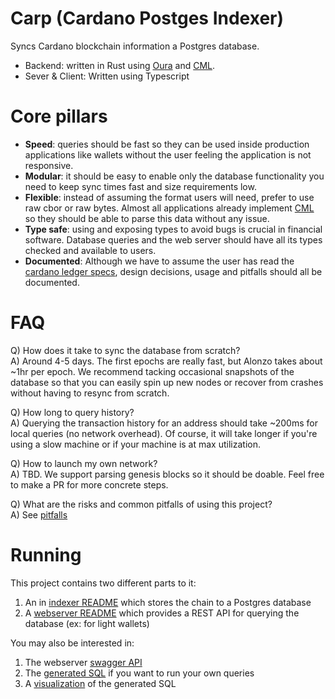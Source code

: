 # Carp (Cardano Postges Indexer)

Syncs Cardano blockchain information a Postgres database.

- Backend: written in Rust using [Oura](https://github.com/txpipe/oura) and [CML](https://github.com/dcSpark/cardano-multiplatform-lib).
- Sever & Client: Written using Typescript

# Core pillars

- **Speed**: queries should be fast so they can be used inside production applications like wallets without the user feeling the application is not responsive.
- **Modular**: it should be easy to enable only the database functionality you need to keep sync times fast and size requirements low.
- **Flexible**: instead of assuming the format users will need, prefer to use raw cbor or raw bytes. Almost all applications already implement [CML](https://github.com/dcSpark/cardano-multiplatform-lib) so they should be able to parse this data without any issue.
- **Type safe**: using and exposing types to avoid bugs is crucial in financial software. Database queries and the web server should have all its types checked and available to users.
- **Documented**: Although we have to assume the user has read the [cardano ledger specs](https://github.com/input-output-hk/cardano-ledger), design decisions, usage and pitfalls should all be documented.

# FAQ

Q) How does it take to sync the database from scratch?\
A) Around 4-5 days. The first epochs are really fast, but Alonzo takes about ~1hr per epoch. We recommend tacking occasional snapshots of the database so that you can easily spin up new nodes or recover from crashes without having to resync from scratch.

Q) How long to query history?\
A) Querying the transaction history for an address should take ~200ms for local queries (no network overhead). Of course, it will take longer if you're using a slow machine or if your machine is at max utilization.

Q) How to launch my own network?\
A) TBD. We support parsing genesis blocks so it should be doable. Feel free to make a PR for more concrete steps.

Q) What are the risks and common pitfalls of using this project?\
A) See [pitfalls](./pitfalls)

# Running

This project contains two different parts to it:

1. An in [indexer README](./indexer/README.md) which stores the chain to a Postgres database
2. A [webserver README]('./webserver/README.md) which provides a REST API for querying the database (ex: for light wallets)

You may also be interested in:

1. The webserver [swagger API](https://dcspark.github.io/carp/#/)
2. The [generated SQL](./webserver/server/bin/schema.sql) if you want to run your own queries
3. A [visualization](./webserver/server/bin/graph.png) of the generated SQL
